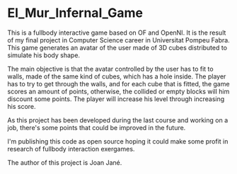 El_Mur_Infernal_Game
====================

This is a fullbody interactive game based on OF and OpenNI. It is the result of my final project in Computer Science career in Universitat Pompeu Fabra.
This game generates an avatar of the user made of 3D cubes distributed to simulate his body shape.

The main objective is that the avatar controlled by the user has to fit to walls, made of the same kind of cubes, which has a hole inside. The player has to try to get through the walls, and for each cube that is fitted, the game scores an amount of points, otherwise, the collided or empty blocks will him discount some points.
The player will increase his level through increasing his score.

As this project has been developed during the last course and working on a job, there's some points that could be improved in the future.

I'm publishing this code as open source hoping it could make some profit in research of fullbody interaction exergames.

The author of this project is Joan Jané.

